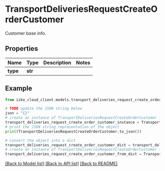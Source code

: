 # TransportDeliveriesRequestCreateOrderCustomer

Customer base info.

## Properties

Name | Type | Description | Notes
------------ | ------------- | ------------- | -------------
**type** | **str** |  | 

## Example

```python
from iiko_cloud_client.models.transport_deliveries_request_create_order_customer import TransportDeliveriesRequestCreateOrderCustomer

# TODO update the JSON string below
json = "{}"
# create an instance of TransportDeliveriesRequestCreateOrderCustomer from a JSON string
transport_deliveries_request_create_order_customer_instance = TransportDeliveriesRequestCreateOrderCustomer.from_json(json)
# print the JSON string representation of the object
print(TransportDeliveriesRequestCreateOrderCustomer.to_json())

# convert the object into a dict
transport_deliveries_request_create_order_customer_dict = transport_deliveries_request_create_order_customer_instance.to_dict()
# create an instance of TransportDeliveriesRequestCreateOrderCustomer from a dict
transport_deliveries_request_create_order_customer_from_dict = TransportDeliveriesRequestCreateOrderCustomer.from_dict(transport_deliveries_request_create_order_customer_dict)
```
[[Back to Model list]](../README.md#documentation-for-models) [[Back to API list]](../README.md#documentation-for-api-endpoints) [[Back to README]](../README.md)


